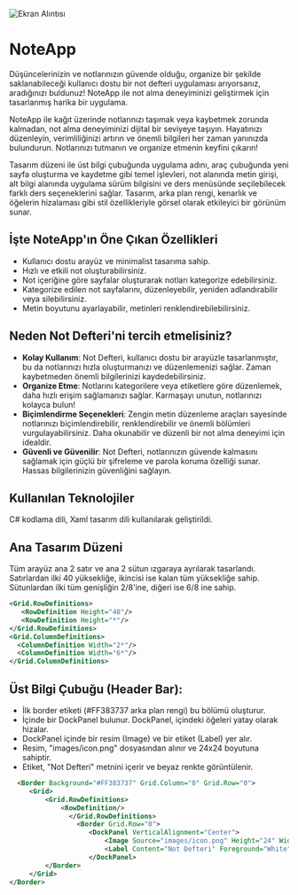 ![Ekran Alıntısı](https://github.com/oktayagdag/NoteApp/assets/120986651/e9f7942f-c005-4d9e-b05c-5f8f33a4a35b)


# NoteApp

Düşüncelerinizin ve notlarınızın güvende olduğu, organize bir şekilde saklanabileceği kullanıcı dostu bir not defteri uygulaması arıyorsanız, aradığınızı buldunuz! NoteApp ile not alma deneyiminizi geliştirmek için tasarlanmış harika bir uygulama.

NoteApp ile kağıt üzerinde notlarınızı taşımak veya kaybetmek zorunda kalmadan, not alma deneyiminizi dijital bir seviyeye taşıyın. Hayatınızı düzenleyin, verimliliğinizi artırın ve önemli bilgileri her zaman yanınızda bulundurun. Notlarınızı tutmanın ve organize etmenin keyfini çıkarın!

Tasarım düzeni ile üst bilgi çubuğunda uygulama adını, araç çubuğunda yeni sayfa oluşturma ve kaydetme gibi temel işlevleri, not alanında metin girişi, alt bilgi alanında uygulama sürüm bilgisini ve ders menüsünde seçilebilecek farklı ders seçeneklerini sağlar. Tasarım, arka plan rengi, kenarlık ve öğelerin hizalaması gibi stil özellikleriyle görsel olarak etkileyici bir görünüm sunar.


## İşte NoteApp'ın Öne Çıkan Özellikleri

- Kullanıcı dostu arayüz ve minimalist tasarıma sahip.
- Hızlı ve etkili not oluşturabilirsiniz.
- Not içeriğine göre sayfalar oluşturarak notları kategorize edebilirsiniz.
- Kategorize edilen not sayfalarını, düzenleyebilir, yeniden adlandırabilir veya silebilirsiniz.
- Metin boyutunu ayarlayabilir, metinleri renklendirebilebilirsiniz.

## Neden Not Defteri'ni tercih etmelisiniz?
- **Kolay Kullanım**: Not Defteri, kullanıcı dostu bir arayüzle tasarlanmıştır, bu da notlarınızı hızla oluşturmanızı ve düzenlemenizi sağlar. Zaman kaybetmeden önemli bilgilerinizi kaydedebilirsiniz.
- **Organize Etme**: Notlarını kategorilere veya etiketlere göre düzenlemek, daha hızlı erişim sağlamanızı sağlar. Karmaşayı unutun, notlarınızı kolayca bulun!
- **Biçimlendirme Seçenekleri**: Zengin metin düzenleme araçları sayesinde notlarınızı biçimlendirebilir, renklendirebilir ve önemli bölümleri vurgulayabilirsiniz. Daha okunabilir ve düzenli bir not alma deneyimi için idealdir.
- **Güvenli ve Güvenilir**: Not Defteri, notlarınızın güvende kalmasını sağlamak için güçlü bir şifreleme ve parola koruma özelliği sunar. Hassas bilgilerinizin güvenliğini sağlayın.



## Kullanılan Teknolojiler
C# kodlama dili, Xaml tasarım dili kullanılarak geliştirildi.


## Ana Tasarım Düzeni
Tüm arayüz ana 2 satır ve ana 2 sütun ızgaraya ayrılarak tasarlandı.
Satırlardan ilki 40 yüksekliğe, ikincisi ise kalan tüm yüksekliğe sahip.
Sütunlardan ilki tüm genişliğin 2/8'ine, diğeri ise 6/8 ine sahip.

```xml
<Grid.RowDefinitions>
   <RowDefinition Height="40"/>
   <RowDefinition Height="*"/>
</Grid.RowDefinitions>
<Grid.ColumnDefinitions>
  <ColumnDefinition Width="2*"/>
  <ColumnDefinition Width="6*"/>
</Grid.ColumnDefinitions>
```

## Üst Bilgi Çubuğu (Header Bar):
- İlk border etiketi (#FF383737 arka plan rengi) bu bölümü oluşturur.
- İçinde bir DockPanel bulunur. DockPanel, içindeki öğeleri yatay olarak hizalar.
- DockPanel içinde bir resim (Image) ve bir etiket (Label) yer alır.
- Resim, "images/icon.png" dosyasından alınır ve 24x24 boyutuna sahiptir.
- Etiket, "Not Defteri" metnini içerir ve beyaz renkte görüntülenir.

```xml
  <Border Background="#FF383737" Grid.Column="0" Grid.Row="0">
     <Grid>
         <Grid.RowDefinitions>
             <RowDefinition/>
               </Grid.RowDefinitions>
                 <Border Grid.Row="0">
                    <DockPanel VerticalAlignment="Center">
                        <Image Source="images/icon.png" Height="24" Width="24" VerticalAlignment="Center" Margin="5,0,0,0"/>
                        <Label Content="Not Defteri" Foreground="White" Margin="5" VerticalAlignment="Center" FontSize="13" bFontWeight="Bold"/>
                    </DockPanel>
         </Border>
     </Grid>
</Border>
```


